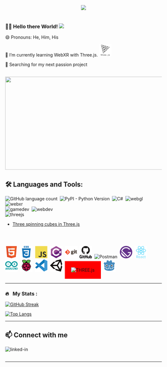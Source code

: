 <div id="header" align="center">
 <img src="https://media.giphy.com/media/M9gbBd9nbDrOTu1Mqx/giphy.gif" width="100"/>
 <!-- <img src="https://giphy.com/embed/jdPMeyv9rn0hZHh8n9" width="100" class="giphy-embed" /> -->
</div>
<div id="counter" align="center">
 <img src="https://komarev.com/ghpvc/?username=clbagwell&color=lightgrey&style=plastic" alt=""/>
</div>

### :technologist: Hello there World! <img src="https://media.giphy.com/media/hvRJCLFzcasrR4ia7z/giphy.gif" width="30px">

😄 Pronouns: He, Him, His

🌱 I’m currently learning WebXR with Three.js.  <img src="https://github.com/devicons/devicon/blob/master/icons/threejs/threejs-original-wordmark.svg" title="HTML5" alt="HTML" width="40" height="40"/>&nbsp;

🔭 Searching for my next passion project

<br/>

<div align="center">
 <img src="https://media.giphy.com/media/dWesBcTLavkZuG35MI/giphy.gif" width="600" height="300" />
</div>

## :hammer_and_wrench: Languages and Tools:

<p>
<div>
<img src="https://img.shields.io/github/languages/count/clbagwell/clbagwell.github.io?label=Github%3A%20Language%20Count" title="GitHub language count" alt="GitHub language count" />&nbsp;
<img src="https://img.shields.io/pypi/pyversions/3" title="PyPI - Python Version" alt="PyPI - Python Version"/>&nbsp;
<img src="https://img.shields.io/badge/C%23-3DDBB4?logo=C#&logoColor=white&style=for-the-badge" title="C#" alt="C#" />&nbsp;
<!-- <img src="https://img.shields.io/badge/HTML5-3DDC84?logo=html5&logoColor=white&style=for-the-badge" title="html5" alt="html5" />&nbsp; -->
<!-- <img src="https://img.shields.io/badge/react%20-%2320232a.svg?&style=for-the-badge&logo=react&logoColor=%2361DAFB" title="react" alt="react" />&nbsp; -->
<!-- <img src="https://img.shields.io/badge/javascript-FF8000?logo=javascript&logoColor=white&style=for-the-badge" title="javascript" alt="javascript" />&nbsp; -->
<img src="https://img.shields.io/badge/webgl%20-%233333CC.svg?&style=for-the-badge&logo=webgl&logocolor=white" title="webgl" alt="webgl" />&nbsp;
<img src="https://img.shields.io/badge/webxr%20-%2320232a.svg?&style=for-the-badge&logo=webxr&logocolor=white" title="webxr" alt="webxr" />&nbsp;
</div>
<div>
<img src="https://img.shields.io/netlify/c13c854e-2906-45a3-9aaf-47a049f7ce59?label=Netlify%3A%20Gamedev" title="gamedev" alt="gamedev" />&nbsp;
<img src="https://img.shields.io/netlify/8720c0fb-2796-42b1-9dab-ced6fdff0e11?label=Netlify%3A%20Webdev" title="webdev" alt="webdev" />&nbsp;
</div>

<img src="https://img.shields.io/badge/three.js%20-%2343853D.svg?&style=for-the-badge&logo=three.js&logoColor=white" title="threejs" alt="threejs" />
<p>

  * [Three spinning cubes in Three.js](https://clbagwell.github.io/)

<br/><br/>
 
<div>
 <img src="https://github.com/devicons/devicon/blob/master/icons/html5/html5-original.svg" title="HTML5" alt="HTML" width="40" height="40"/>&nbsp;
 <img src="https://github.com/devicons/devicon/blob/master/icons/css3/css3-plain-wordmark.svg"  title="CSS3" alt="CSS" width="40" height="40"/>&nbsp;
 <img src="https://github.com/devicons/devicon/blob/master/icons/javascript/javascript-original.svg" title="JavaScript" alt="JavaScript" width="40" height="40"/>&nbsp;
 <img src="https://github.com/devicons/devicon/blob/master/icons/csharp/csharp-original.svg" title="C#" alt="C#" width="40" height="40"/>&nbsp;
 <img src="https://github.com/devicons/devicon/blob/master/icons/git/git-original-wordmark.svg" title="Git" **alt="Git" width="40" height="40"/>&nbsp;
 <img src="https://github.com/devicons/devicon/blob/master/icons/github/github-original-wordmark.svg" title="Github" alt="Github" width="40" Height="40"/>&nbsp;
 <img src="https://www.vectorlogo.zone/logos/getpostman/getpostman-icon.svg" title="Postman"  alt="Postman" width="40" height="40"/>&nbsp;
 <img src="https://github.com/devicons/devicon/blob/master/icons/gatsby/gatsby-original.svg" title="Gatsby"  alt="Gatsby" width="40" height="40"/>&nbsp;
 <img src="https://github.com/devicons/devicon/blob/master/icons/react/react-original-wordmark.svg" title="React" alt="React" width="40" height="40"/>&nbsp;
 <img src="https://github.com/devicons/devicon/blob/master/icons/arduino/arduino-original-wordmark.svg" title="Arduino" alt="Arduino" width="40" height="40"/>&nbsp;
 <img src="https://github.com/devicons/devicon/blob/master/icons/raspberrypi/raspberrypi-original.svg" title="RaspberryPi" alt="RaspberryPi" width="40" height="40"/>&nbsp;
 <img src="https://github.com/devicons/devicon/blob/master/icons/vscode/vscode-original.svg" title="VSCode" alt="VSCode" width="40" height="40"/>&nbsp;
 <img src="https://github.com/devicons/devicon/blob/master/icons/unity/unity-original.svg" title="Unity" alt="Unity" width="40" height="40"/>&nbsp;
 <img src="https://upload.wikimedia.org/wikipedia/commons/thumb/3/3f/Three.js_Icon.svg/1200px-Three.js_Icon.svg.png" title="THREE.js" alt="THREE.js" width="40" height="40" style="background-color:red;padding:20px;"/>&nbsp;
 <img src="https://github.com/devicons/devicon/blob/master/icons/godot/godot-original.svg" title="Godot" alt="Godot" width="40" height="40"/>&nbsp;
</div>

---

### 🔥 &nbsp; My Stats :
[![GitHub Streak](http://github-readme-streak-stats.herokuapp.com?user=clbagwell&theme=dark&background=000000)](https://git.io/streak-stats)

[![Top Langs](https://github-readme-stats.vercel.app/api/top-langs/?username=clbagwell&layout=compact&theme=vision-friendly-dark)](https://github.com/anuraghazra/github-readme-stats)

---

## 📫 Connect with me

[<img align="left" alt="linked-in" src="https://img.shields.io/badge/linkedin-%23007785.svg?&style=for-the-badge&logo=linkedin&logoColor=white" />](https://www.linkedin.com/in/claytonbagwell)

<br/><br/>

---

<!-- ## Blog posts -->
<!-- BLOG-POST-LIST:START -->
 
<!-- BLOG-POST-LIST:END -->

<!--
**clbagwell/clbagwell** is a ✨ _special_ ✨ repository because its `README.md` (this file) appears on your GitHub profile.

Here are some ideas to get you started:

- 🔭 I’m currently working on ...
- 🌱 I’m currently learning ...
- 👯 I’m looking to collaborate on ...
- 🤔 I’m looking for help with ...
- 💬 Ask me about ...
- 📫 How to reach me: ...
- 😄 Pronouns: ...
- ⚡ Fun fact: ...
- 👋 Hi ...
-->
